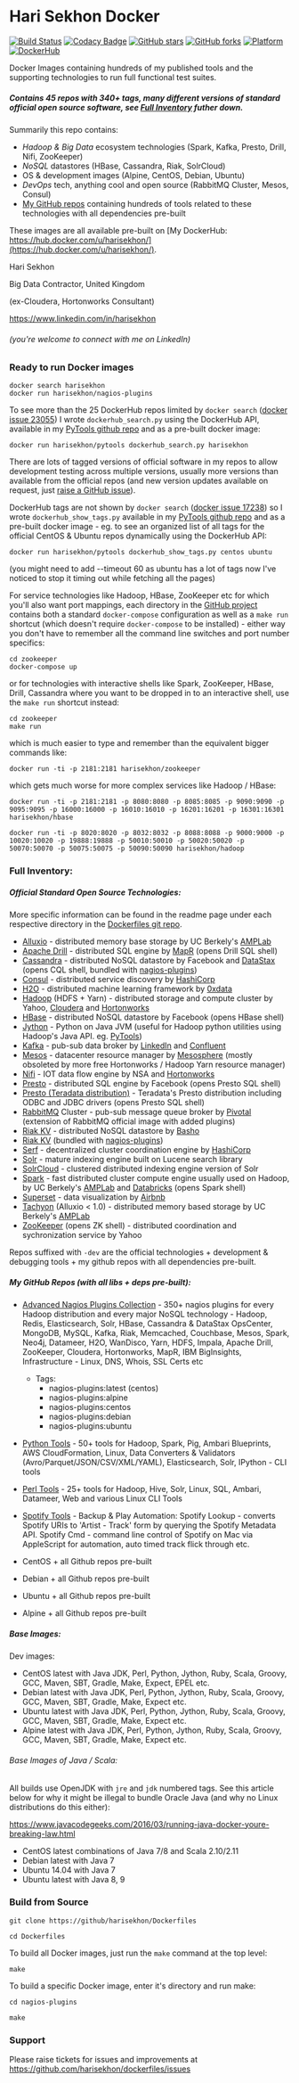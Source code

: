 Hari Sekhon Docker
==================
[![Build Status](https://travis-ci.org/HariSekhon/Dockerfiles.svg?branch=master)](https://travis-ci.org/HariSekhon/Dockerfiles) [![Codacy Badge](https://api.codacy.com/project/badge/Grade/de6229f2d2ba4945acde9f86f59d2c66)](https://www.codacy.com/app/harisekhon/Dockerfiles) [![GitHub stars](https://img.shields.io/github/stars/harisekhon/Dockerfiles.svg)](https://github.com/harisekhon/Dockerfiles/stargazers) [![GitHub forks](https://img.shields.io/github/forks/harisekhon/Dockerfiles.svg)](https://github.com/harisekhon/Dockerfiles/network) [![Platform](https://img.shields.io/badge/platform-Linux%20%7C%20OS%20X-blue.svg)](https://github.com/HariSekhon/Dockerfiles#hari-sekhon-docker) [![DockerHub](https://img.shields.io/badge/docker-available-blue.svg)](https://hub.docker.com/u/harisekhon/)

Docker Images containing hundreds of my published tools and the supporting technologies to run full functional test suites.

##### Contains 45 repos with 340+ tags, many different versions of standard official open source software, see [Full Inventory](https://github.com/HariSekhon/Dockerfiles#full-inventory) futher down.

Summarily this repo contains:

* *Hadoop & Big Data* ecosystem technologies (Spark, Kafka, Presto, Drill, Nifi, ZooKeeper)
* *NoSQL* datastores (HBase, Cassandra, Riak, SolrCloud)
* OS & development images (Alpine, CentOS, Debian, Ubuntu)
* *DevOps* tech, anything cool and open source (RabbitMQ Cluster, Mesos, Consul)
* [My GitHub repos](https://github.com/HariSekhon) containing hundreds of tools related to these technologies with all dependencies pre-built

These images are all available pre-built on [My DockerHub: https://hub.docker.com/u/harisekhon/](https://hub.docker.com/u/harisekhon/).

Hari Sekhon

Big Data Contractor, United Kingdom

(ex-Cloudera, Hortonworks Consultant)

https://www.linkedin.com/in/harisekhon
###### (you're welcome to connect with me on LinkedIn)

### Ready to run Docker images

```
docker search harisekhon
docker run harisekhon/nagios-plugins
```

To see more than the 25 DockerHub repos limited by ```docker search``` ([docker issue 23055](https://github.com/docker/docker/issues/23055)) I wrote ```dockerhub_search.py``` using the DockerHub API, available in my [PyTools github repo](https://github.com/harisekhon/pytools) and as a pre-built docker image:

```
docker run harisekhon/pytools dockerhub_search.py harisekhon
```

There are lots of tagged versions of official software in my repos to allow development testing across multiple versions, usually more versions than available from the official repos (and new version updates available on request, just [raise a GitHub issue](https://github.com/harisekhon/Dockerfiles/issues)).

DockerHub tags are not shown by ```docker search``` ([docker issue 17238](https://github.com/docker/docker/issues/17238)) so I wrote ```dockerhub_show_tags.py``` available in my [PyTools github repo](https://github.com/harisekhon/pytools) and as a pre-built docker image - eg. to see an organized list of all tags for the official CentOS & Ubuntu repos dynamically using the DockerHub API:

```
docker run harisekhon/pytools dockerhub_show_tags.py centos ubuntu
```

(you might need to add --timeout 60 as ubuntu has a lot of tags now I've noticed to stop it timing out while fetching all the pages)

For service technologies like Hadoop, HBase, ZooKeeper etc for which you'll also want port mappings, each directory in the [GitHub project](https://github.com/harisekhon/dockerfiles) contains both a standard ` docker-compose ` configuration as well as a ` make run ` shortcut (which doesn't require ` docker-compose ` to be installed) - either way you don't have to remember all the command line switches and port number specifics:

```
cd zookeeper
docker-compose up
```

or for technologies with interactive shells like Spark, ZooKeeper, HBase, Drill, Cassandra where you want to be dropped in to an interactive shell, use the ` make run ` shortcut instead:

```
cd zookeeper
make run
```

which is much easier to type and remember than the equivalent bigger commands like:

```
docker run -ti -p 2181:2181 harisekhon/zookeeper
```

which gets much worse for more complex services like Hadoop / HBase:

```
docker run -ti -p 2181:2181 -p 8080:8080 -p 8085:8085 -p 9090:9090 -p 9095:9095 -p 16000:16000 -p 16010:16010 -p 16201:16201 -p 16301:16301 harisekhon/hbase
```

```
docker run -ti -p 8020:8020 -p 8032:8032 -p 8088:8088 -p 9000:9000 -p 10020:10020 -p 19888:19888 -p 50010:50010 -p 50020:50020 -p 50070:50070 -p 50075:50075 -p 50090:50090 harisekhon/hadoop
```

### Full Inventory:

##### Official Standard Open Source Technologies:

More specific information can be found in the readme page under each respective directory in the [Dockerfiles git repo](https://github.com/HariSekhon/Dockerfiles).

- [Alluxio](http://www.alluxio.org/) - distributed memory base storage by UC Berkely's [AMPLab](https://amplab.cs.berkeley.edu/)
- [Apache Drill](https://drill.apache.org/) - distributed SQL engine by [MapR](https://mapr.com/) (opens Drill SQL shell)
- [Cassandra](http://cassandra.apache.org/) - distributed NoSQL datastore by Facebook and [DataStax](https://www.datastax.com/) (opens CQL shell, bundled with [nagios-plugins](https://github.com/harisekhon/nagios-plugins))
- [Consul](https://www.consul.io/) - distributed service discovery by [HashiCorp](https://www.hashicorp.com/)
- [H2O](https://www.h2o.ai/) - distributed machine learning framework by [0xdata](https://www.h2o.ai/)
- [Hadoop](http://hadoop.apache.org/) (HDFS + Yarn) - distributed storage and compute cluster by Yahoo, [Cloudera](https://www.cloudera.com/) and [Hortonworks](https://hortonworks.com/)
- [HBase](https://hbase.apache.org/) - distributed NoSQL datastore by Facebook (opens HBase shell)
- [Jython](http://www.jython.org/) - Python on Java JVM (useful for Hadoop python utilities using Hadoop's Java API. eg. [PyTools](https://github.com/harisekhon/pytools))
- [Kafka](https://kafka.apache.org/) - pub-sub data broker by [LinkedIn](https://www.linkedin.com) and [Confluent](https://www.confluent.io/)
- [Mesos](http://mesos.apache.org/) - datacenter resource manager by [Mesosphere](https://mesosphere.com/) (mostly obsoleted by more free Hortonworks / Hadoop Yarn resource manager)
- [Nifi](https://nifi.apache.org/) - IOT data flow engine by NSA and [Hortonworks](https://hortonworks.com/)
- [Presto](https://prestodb.io/) - distributed SQL engine by Facebook (opens Presto SQL shell)
- [Presto (Teradata distribution)](http://www.teradata.com/products-and-services/Presto/Presto-Download) - Teradata's Presto distribution including ODBC and JDBC drivers (opens Presto SQL shell)
- [RabbitMQ](https://www.rabbitmq.com/) Cluster - pub-sub message queue broker by [Pivotal](https://pivotal.io/) (extension of RabbitMQ official image with added plugins)
- [Riak KV](http://basho.com/products/riak-kv/) - distributed NoSQL datastore by [Basho](http://basho.com/)
- [Riak KV](http://basho.com/products/riak-kv/) (bundled with [nagios-plugins](https://github.com/harisekhon/nagios-plugins))
- [Serf](https://www.serf.io/) - decentralized cluster coordination engine by [HashiCorp](https://www.hashicorp.com/)
- [Solr](http://lucene.apache.org/solr/) - mature indexing engine built on Lucene search library
- [SolrCloud](http://lucene.apache.org/solr/) - clustered distributed indexing engine version of Solr
- [Spark](https://spark.apache.org/) - fast distributed cluster compute engine usually used on Hadoop, by UC Berkely's [AMPLab](https://amplab.cs.berkeley.edu/) and [Databricks](https://databricks.com/) (opens Spark shell)
- [Superset](http://airbnb.io/projects/superset/) - data visualization by [Airbnb](https://www.airbnb.com/)
- [Tachyon](http://www.alluxio.org/) (Alluxio < 1.0) - distributed memory based storage by UC Berkely's [AMPLab](https://amplab.cs.berkeley.edu/)
- [ZooKeeper](https://zookeeper.apache.org/) (opens ZK shell) - distributed coordination and sychronization service by Yahoo

Repos suffixed with ```-dev``` are the official technologies + development & debugging tools + my github repos with all dependencies pre-built.

##### My GitHub Repos (with all libs + deps pre-built):

- [Advanced Nagios Plugins Collection](https://github.com/harisekhon/nagios-plugins) - 350+ nagios plugins for every Hadoop distribution and every major NoSQL technology - Hadoop, Redis, Elasticsearch, Solr, HBase, Cassandra & DataStax OpsCenter, MongoDB, MySQL, Kafka, Riak, Memcached, Couchbase, Mesos, Spark, Neo4j, Datameer, H2O, WanDisco, Yarn, HDFS, Impala, Apache Drill, ZooKeeper, Cloudera, Hortonworks, MapR, IBM BigInsights, Infrastructure - Linux, DNS, Whois, SSL Certs etc
  - Tags:
    - nagios-plugins:latest (centos)
    - nagios-plugins:alpine
    - nagios-plugins:centos
    - nagios-plugins:debian
    - nagios-plugins:ubuntu
- [Python Tools](https://github.com/harisekhon/pytools) - 50+ tools for Hadoop, Spark, Pig, Ambari Blueprints, AWS CloudFormation, Linux, Data Converters & Validators (Avro/Parquet/JSON/CSV/XML/YAML), Elasticsearch, Solr, IPython - CLI tools
- [Perl Tools](https://github.com/harisekhon/tools) - 25+ tools for Hadoop, Hive, Solr, Linux, SQL, Ambari, Datameer, Web and various Linux CLI Tools
- [Spotify Tools](https://github.com/harisekhon/spotify-tools) - Backup & Play Automation: Spotify Lookup - converts Spotify URIs to 'Artist - Track' form by querying the Spotify Metadata API. Spotify Cmd - command line control of Spotify on Mac via AppleScript for automation, auto timed track flick through etc.

- CentOS + all Github repos pre-built
- Debian + all Github repos pre-built
- Ubuntu + all Github repos pre-built
- Alpine + all Github repos pre-built

##### Base Images:

Dev images:

- CentOS latest with Java JDK, Perl, Python, Jython, Ruby, Scala, Groovy, GCC, Maven, SBT, Gradle, Make, Expect, EPEL etc.
- Debian latest with Java JDK, Perl, Python, Jython, Ruby, Scala, Groovy, GCC, Maven, SBT, Gradle, Make, Expect etc.
- Ubuntu latest with Java JDK, Perl, Python, Jython, Ruby, Scala, Groovy, GCC, Maven, SBT, Gradle, Make, Expect etc.
- Alpine latest with Java JDK, Perl, Python, Jython, Ruby, Scala, Groovy, GCC, Maven, SBT, Gradle, Make, Expect etc.

###### Base Images of Java / Scala:

All builds use OpenJDK with ```jre``` and ```jdk``` numbered tags. See this article below for why it might be illegal to bundle Oracle Java (and why no Linux distributions do this either):

https://www.javacodegeeks.com/2016/03/running-java-docker-youre-breaking-law.html

- CentOS latest combinations of Java 7/8 and Scala 2.10/2.11
- Debian latest with Java 7
- Ubuntu 14.04 with Java 7
- Ubuntu latest with Java 8, 9

### Build from Source

```
git clone https://github/harisekhon/Dockerfiles

cd Dockerfiles
```

To build all Docker images, just run the ```make``` command at the top level:

```
make
```

To build a specific Docker image, enter it's directory and run make:

```
cd nagios-plugins

make
```

### Support

Please raise tickets for issues and improvements at https://github.com/harisekhon/dockerfiles/issues
